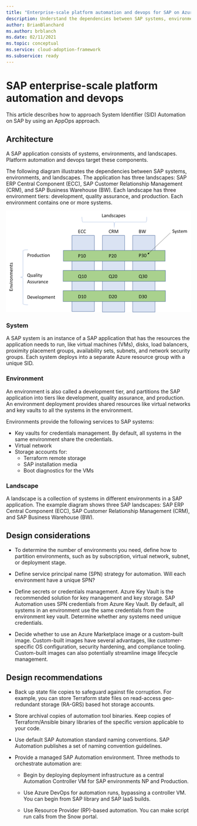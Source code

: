 ```yaml
---
title: "Enterprise-scale platform automation and devops for SAP on Azure"
description: Understand the dependencies between SAP systems, environments, and landscapes to automate application deployments and management.
author: BrianBlanchard
ms.author: brblanch
ms.date: 02/11/2021
ms.topic: conceptual
ms.service: cloud-adoption-framework
ms.subservice: ready
---
```


# SAP enterprise-scale platform automation and devops

This article describes how to approach System Identifier (SID) Automation on SAP by using an AppOps approach.

## Architecture

A SAP application consists of systems, environments, and landscapes. Platform automation and devops target these components.

The following diagram illustrates the dependencies between SAP systems, environments, and landscapes. The application has three landscapes: SAP ERP Central Component (ECC), SAP Customer Relationship Management (CRM), and SAP Business Warehouse (BW). Each landscape has three environment tiers: development, quality assurance, and production. Each environment contains one or more systems.

![Diagram showing architectural dependencies between SAP systems, environments, and landscapes.](media\architectural-principles.png)

### System

A SAP system is an instance of a SAP application that has the resources the application needs to run, like virtual machines (VMs), disks, load balancers, proximity placement groups, availability sets, subnets, and network security groups. Each system deploys into a separate Azure resource group with a unique SID.

### Environment

An environment is also called a development tier, and partitions the SAP application into tiers like development, quality assurance, and production. An environment deployment provides shared resources like virtual networks and key vaults to all the systems in the environment.

Environments provide the following services to SAP systems:

- Key vaults for credentials management. By default, all systems in the same environment share the credentials.
- Virtual network
- Storage accounts for:
  - Terraform remote storage
  - SAP installation media
  - Boot diagnostics for the VMs

### Landscape

A landscape is a collection of systems in different environments in a SAP application. The example diagram shows three SAP landscapes: SAP ERP Central Component (ECC), SAP Customer Relationship Management (CRM), and SAP Business Warehouse (BW).

## Design considerations

- To determine the number of environments you need, define how to partition environments, such as by subscription, virtual network, subnet, or deployment stage.

- Define service principal name (SPN) strategy for automation. Will each environment have a unique SPN?

- Define secrets or credentials management. Azure Key Vault is the recommended solution for key management and key storage. SAP Automation uses SPN credentials from Azure Key Vault. By default, all systems in an environment use the same credentials from the environment key vault. Determine whether any systems need unique credentials.

- Decide whether to use an Azure Marketplace image or a custom-built image. Custom-built images have several advantages, like customer-specific OS configuration, security hardening, and compliance tooling. Custom-built images can also potentially streamline image lifecycle management.

## Design recommendations

- Back up state file copies to safeguard against file corruption. For example, you can store Terraform state files on read-access geo-redundant storage (RA-GRS) based hot storage accounts.

- Store archival copies of automation tool binaries. Keep copies of Terraform/Ansible binary libraries of the specific version applicable to your code.

- Use default SAP Automation standard naming conventions. SAP Automation publishes a set of naming convention guidelines.

- Provide a managed SAP Automation environment. Three methods to orchestrate automation are:
  
  - Begin by deploying deployment infrastructure as a central Automation Controller VM for SAP environments NP and Production.
    
  - Use Azure DevOps for automation runs, bypassing a controller VM. You can begin from SAP library and SAP IaaS builds.
    
  - Use Resource Provider (RP)-based automation. You can make script run calls from the Snow portal.

